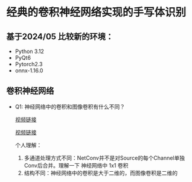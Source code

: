 # 经典的卷积神经网络实现的手写体识别

## 基于2024/05 比较新的环境：
- Python 3.12
- PyQt6
- Pytorch2.3
- onnx-1.16.0

## 卷积神经网络
- Q1: 神经网络中的卷积和图像卷积有什么不同？

    [视频链接](https://www.youtube.com/watch?v=XdTn5md3qTM)

    [视频链接](https://www.bilibili.com/video/BV16N411y7cV/)

    个人理解：
    1. 多通道处理方式不同：NetConv并不是对Source的每个Channel单独Conv后合并。理解一下 神经网络中 1x1 卷积
    2. 结构不同：神经网络中的卷积是大于二维的，而图像卷积是二维的
